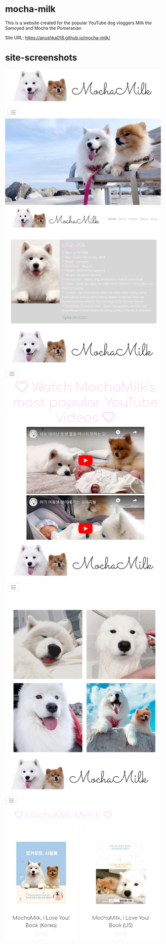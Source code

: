 # mocha-milk
This is a website created for the popular YouTube dog vloggers Milk the Samoyed and Mocha the Pomeranian

Site URL: https://anushka018.github.io/mocha-milk/

# site-screenshots

![](images/home.png)
![](images/about.png)
![](images/videos.png)
![](images/gallery.png)
![](images/shop.png)

